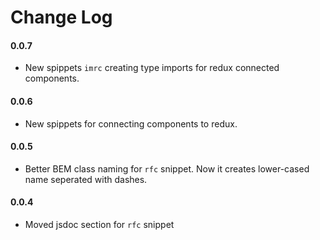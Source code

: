 # Change Log
#### 0.0.7
* New spippets `imrc` creating type imports for redux connected components.

#### 0.0.6
* New spippets for connecting components to redux.
#### 0.0.5
* Better BEM class naming for `rfc` snippet. Now it creates lower-cased name seperated with dashes.
#### 0.0.4
* Moved jsdoc section for `rfc` snippet
